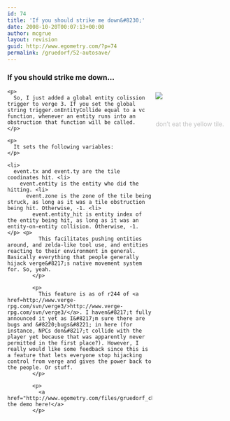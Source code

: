 ```yaml
---
id: 74
title: 'If you should strike me down&#8230;'
date: 2008-10-20T00:07:13+00:00
author: mcgrue
layout: revision
guid: http://www.egometry.com/?p=74
permalink: /gruedorf/52-autosave/
---
```

### If you should strike me down&#8230;

<div style="float: right; padding: 4px; margin: 4px;">
  <img src="http://www.egometry.com/files/gruedorf_challenge/044/gruedorf-2008-09-04_dont_make_me_hit_you.png" /></p> 
  
  <div align="center">
    <span style="color: silver; font-size: -1;"><br /> <br />don&#8217;t eat the yellow tile.</div> </div> 
    
    <p>
      So, I just added a global entity colission trigger to verge 3. If you set the global string trigger.onEntityCollide equal to a vc function, whenever an entity runs into an obstruction that function will be called.
    </p>
    
    <p>
      It sets the following variables:
    </p>
    
    <li>
      event.tx and event.ty are the tile coodinates hit. <li>
        event.entity is the entity who did the hitting. <li>
          event.zone is the zone of the tile being struck, as long as it was a tile obstruction being hit. Otherwise, -1. <li>
            event.entity_hit is entity index of the entity being hit, as long as it was an entity-on-entity collision. Otherwise, -1. </p> <p>
              This facilitates pushing entities around, and zelda-like tool use, and entities reacting to their environment in general. Basically everything that people generally hijack verge&#8217;s native movement system for. So, yeah.
            </p>
            
            <p>
              This feature is as of r244 of <a href=http://www.verge-rpg.com/svn/verge3/>http://www.verge-rpg.com/svn/verge3/</a>. I haven&#8217;t fully announced it yet as I&#8217;m sure there are bugs and &#8220;bugs&#8221; in here (for instance, NPCs don&#8217;t collide with the player yet because that was apparently never permitted in the first place?). However, I really would like some feedback since this is a feature that lets everyone stop hijacking control from verge and gives the power back to the people. Or stuff.
            </p>
            
            <p>
              <a href="http://www.egometry.com/files/gruedorf_challenge/044/crash_handler_demo.rar">Download the demo here!</a>
            </p>